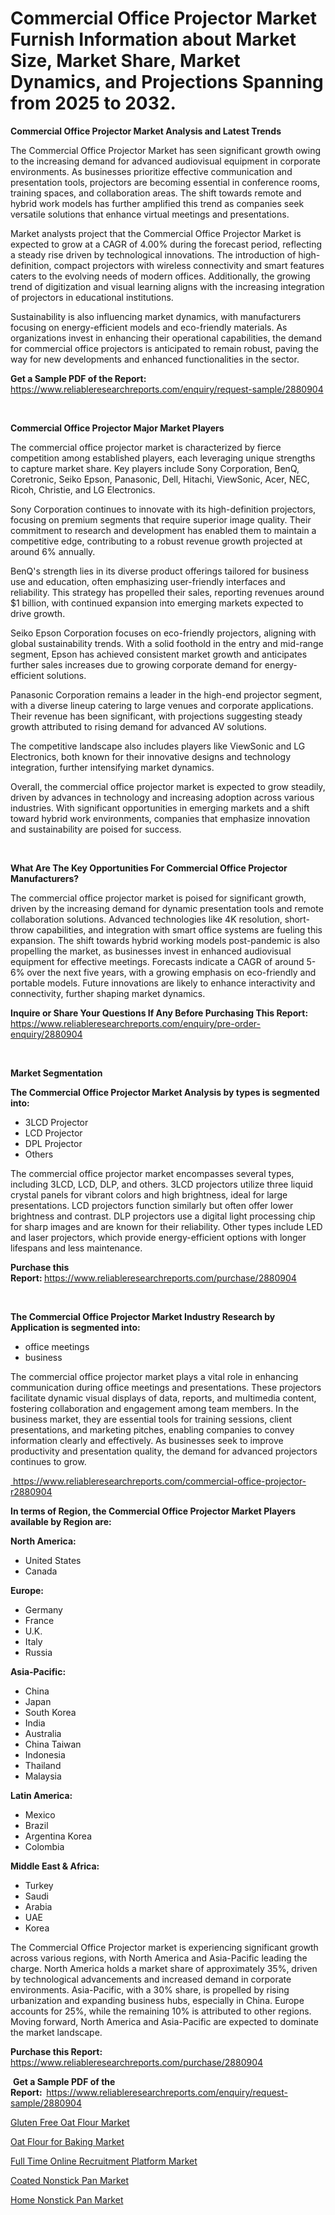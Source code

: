 <p><h1>Commercial Office Projector Market Furnish Information about Market Size, Market Share, Market Dynamics, and Projections Spanning from 2025 to 2032.</h1></p><p><strong>Commercial Office Projector Market Analysis and Latest Trends</strong></p>
<p><p>The Commercial Office Projector Market has seen significant growth owing to the increasing demand for advanced audiovisual equipment in corporate environments. As businesses prioritize effective communication and presentation tools, projectors are becoming essential in conference rooms, training spaces, and collaboration areas. The shift towards remote and hybrid work models has further amplified this trend as companies seek versatile solutions that enhance virtual meetings and presentations.</p><p>Market analysts project that the Commercial Office Projector Market is expected to grow at a CAGR of 4.00% during the forecast period, reflecting a steady rise driven by technological innovations. The introduction of high-definition, compact projectors with wireless connectivity and smart features caters to the evolving needs of modern offices. Additionally, the growing trend of digitization and visual learning aligns with the increasing integration of projectors in educational institutions. </p><p>Sustainability is also influencing market dynamics, with manufacturers focusing on energy-efficient models and eco-friendly materials. As organizations invest in enhancing their operational capabilities, the demand for commercial office projectors is anticipated to remain robust, paving the way for new developments and enhanced functionalities in the sector.</p></p>
<p><strong>Get a Sample PDF of the Report:&nbsp;</strong> <a href="https://www.reliableresearchreports.com/enquiry/request-sample/2880904?utm_campaign=32&utm_medium=2&utm_source=Github&utm_content=ia&utm_term=12032025&utm_id=commercial-office-projector">https://www.reliableresearchreports.com/enquiry/request-sample/2880904</a></p>
<p>&nbsp;</p>
<p><strong>Commercial Office Projector Major Market Players</strong></p>
<p><p>The commercial office projector market is characterized by fierce competition among established players, each leveraging unique strengths to capture market share. Key players include Sony Corporation, BenQ, Coretronic, Seiko Epson, Panasonic, Dell, Hitachi, ViewSonic, Acer, NEC, Ricoh, Christie, and LG Electronics. </p><p>Sony Corporation continues to innovate with its high-definition projectors, focusing on premium segments that require superior image quality. Their commitment to research and development has enabled them to maintain a competitive edge, contributing to a robust revenue growth projected at around 6% annually.</p><p>BenQ's strength lies in its diverse product offerings tailored for business use and education, often emphasizing user-friendly interfaces and reliability. This strategy has propelled their sales, reporting revenues around $1 billion, with continued expansion into emerging markets expected to drive growth.</p><p>Seiko Epson Corporation focuses on eco-friendly projectors, aligning with global sustainability trends. With a solid foothold in the entry and mid-range segment, Epson has achieved consistent market growth and anticipates further sales increases due to growing corporate demand for energy-efficient solutions.</p><p>Panasonic Corporation remains a leader in the high-end projector segment, with a diverse lineup catering to large venues and corporate applications. Their revenue has been significant, with projections suggesting steady growth attributed to rising demand for advanced AV solutions.</p><p>The competitive landscape also includes players like ViewSonic and LG Electronics, both known for their innovative designs and technology integration, further intensifying market dynamics.</p><p>Overall, the commercial office projector market is expected to grow steadily, driven by advances in technology and increasing adoption across various industries. With significant opportunities in emerging markets and a shift toward hybrid work environments, companies that emphasize innovation and sustainability are poised for success.</p></p>
<p>&nbsp;</p>
<p><strong>What Are The Key Opportunities For Commercial Office Projector Manufacturers?</strong></p>
<p><p>The commercial office projector market is poised for significant growth, driven by the increasing demand for dynamic presentation tools and remote collaboration solutions. Advanced technologies like 4K resolution, short-throw capabilities, and integration with smart office systems are fueling this expansion. The shift towards hybrid working models post-pandemic is also propelling the market, as businesses invest in enhanced audiovisual equipment for effective meetings. Forecasts indicate a CAGR of around 5-6% over the next five years, with a growing emphasis on eco-friendly and portable models. Future innovations are likely to enhance interactivity and connectivity, further shaping market dynamics.</p></p>
<p><strong>Inquire or Share Your Questions If Any Before Purchasing This Report:</strong> <a href="https://www.reliableresearchreports.com/enquiry/pre-order-enquiry/2880904?utm_campaign=32&utm_medium=2&utm_source=Github&utm_content=ia&utm_term=12032025&utm_id=commercial-office-projector">https://www.reliableresearchreports.com/enquiry/pre-order-enquiry/2880904</a></p>
<p>&nbsp;</p>
<p><strong>Market Segmentation</strong></p>
<p><strong>The Commercial Office Projector Market Analysis by types is segmented into:</strong></p>
<p><ul><li>3LCD Projector</li><li>LCD Projector</li><li>DPL Projector</li><li>Others</li></ul></p>
<p><p>The commercial office projector market encompasses several types, including 3LCD, LCD, DLP, and others. 3LCD projectors utilize three liquid crystal panels for vibrant colors and high brightness, ideal for large presentations. LCD projectors function similarly but often offer lower brightness and contrast. DLP projectors use a digital light processing chip for sharp images and are known for their reliability. Other types include LED and laser projectors, which provide energy-efficient options with longer lifespans and less maintenance.</p></p>
<p><strong>Purchase this Report:&nbsp;</strong><a href="https://www.reliableresearchreports.com/purchase/2880904?utm_campaign=32&utm_medium=2&utm_source=Github&utm_content=ia&utm_term=12032025&utm_id=commercial-office-projector">https://www.reliableresearchreports.com/purchase/2880904</a></p>
<p>&nbsp;</p>
<p><strong>The Commercial Office Projector Market Industry Research by Application is segmented into:</strong></p>
<p><ul><li>office meetings</li><li>business</li></ul></p>
<p><p>The commercial office projector market plays a vital role in enhancing communication during office meetings and presentations. These projectors facilitate dynamic visual displays of data, reports, and multimedia content, fostering collaboration and engagement among team members. In the business market, they are essential tools for training sessions, client presentations, and marketing pitches, enabling companies to convey information clearly and effectively. As businesses seek to improve productivity and presentation quality, the demand for advanced projectors continues to grow.</p></p>
<p><a href="https://www.reliableresearchreports.com/commercial-office-projector-r2880904?utm_campaign=32&utm_medium=2&utm_source=Github&utm_content=ia&utm_term=12032025&utm_id=commercial-office-projector">&nbsp;https://www.reliableresearchreports.com/commercial-office-projector-r2880904</a></p>
<p><strong>In terms of Region, the Commercial Office Projector Market Players available by Region are:</strong></p>
<p>
    <p> <strong> North America: </strong>
        <ul>
            <li>United States</li>
            <li>Canada</li>
        </ul>
        </p> 
    <p> <strong> Europe: </strong>
        <ul>
            <li>Germany</li>
            <li>France</li>
            <li>U.K.</li>
            <li>Italy</li>
            <li>Russia</li>
        </ul>
        </p> 
    <p> <strong> Asia-Pacific: </strong>
        <ul>
            <li>China</li>
            <li>Japan</li>
            <li>South Korea</li>
            <li>India</li>
            <li>Australia</li>
            <li>China Taiwan</li>
            <li>Indonesia</li>
            <li>Thailand</li>
            <li>Malaysia</li>
        </ul>
        </p> 
    <p> <strong> Latin America: </strong>
        <ul>
            <li>Mexico</li>
            <li>Brazil</li>
            <li>Argentina Korea</li>
            <li>Colombia</li>
        </ul>
        </p> 
    <p> <strong> Middle East & Africa: </strong>
        <ul>
            <li>Turkey</li>
            <li>Saudi</li>
            <li>Arabia</li>
            <li>UAE</li>
            <li>Korea</li>
        </ul>
    </p>
    </p>
<p><p>The Commercial Office Projector market is experiencing significant growth across various regions, with North America and Asia-Pacific leading the charge. North America holds a market share of approximately 35%, driven by technological advancements and increased demand in corporate environments. Asia-Pacific, with a 30% share, is propelled by rising urbanization and expanding business hubs, especially in China. Europe accounts for 25%, while the remaining 10% is attributed to other regions. Moving forward, North America and Asia-Pacific are expected to dominate the market landscape.</p></p>
<p><strong>Purchase this Report: </strong><a href="https://www.reliableresearchreports.com/purchase/2880904?utm_campaign=32&utm_medium=2&utm_source=Github&utm_content=ia&utm_term=12032025&utm_id=commercial-office-projector">https://www.reliableresearchreports.com/purchase/2880904</a></p>
<p>&nbsp;<strong>Get a Sample PDF of the Report:&nbsp;&nbsp;</strong><a href="https://www.reliableresearchreports.com/enquiry/request-sample/2880904?utm_campaign=32&utm_medium=2&utm_source=Github&utm_content=ia&utm_term=12032025&utm_id=commercial-office-projector">https://www.reliableresearchreports.com/enquiry/request-sample/2880904</a></p>
<p><strong></strong></p>
<p><p><a href="https://github.com/reeseberro3j/Market-Research-Report-List-1/blob/main/gluten-free-oat-flour-market.md?utm_campaign=32&utm_medium=2&utm_source=Github&utm_content=ia&utm_term=12032025&utm_id=commercial-office-projector">Gluten Free Oat Flour Market</a></p><p><a href="https://github.com/rocicbenton/Market-Research-Report-List-1/blob/main/oat-flour-for-baking-market.md?utm_campaign=32&utm_medium=2&utm_source=Github&utm_content=ia&utm_term=12032025&utm_id=commercial-office-projector">Oat Flour for Baking Market</a></p><p><a href="https://github.com/shroffuhpa/Market-Research-Report-List-1/blob/main/full-time-online-recruitment-platform-market.md?utm_campaign=32&utm_medium=2&utm_source=Github&utm_content=ia&utm_term=12032025&utm_id=commercial-office-projector">Full Time Online Recruitment Platform Market</a></p><p><a href="https://github.com/tahjaylestro/Market-Research-Report-List-1/blob/main/coated-nonstick-pan-market.md?utm_campaign=32&utm_medium=2&utm_source=Github&utm_content=ia&utm_term=12032025&utm_id=commercial-office-projector">Coated Nonstick Pan Market</a></p><p><a href="https://github.com/filinjaic7/Market-Research-Report-List-1/blob/main/home-nonstick-pan-market.md?utm_campaign=32&utm_medium=2&utm_source=Github&utm_content=ia&utm_term=12032025&utm_id=commercial-office-projector">Home Nonstick Pan Market</a></p></p>